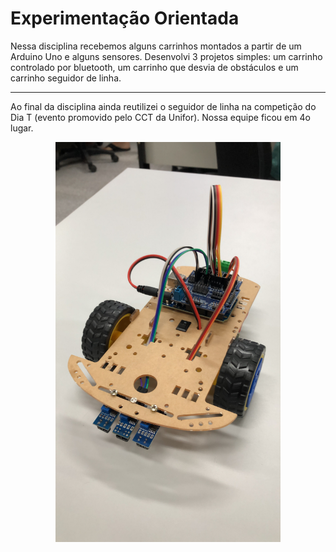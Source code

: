 <h1>Experimentação Orientada</h1>

<p>Nessa disciplina recebemos alguns carrinhos montados a partir de um Arduino Uno e alguns sensores. Desenvolvi 3 projetos simples: um carrinho controlado por bluetooth, um carrinho que desvia de obstáculos e um carrinho seguidor de linha.</p>

<hr>

<p>Ao final da disciplina ainda reutilizei o seguidor de linha na competição do Dia T (evento promovido pelo CCT da Unifor). Nossa equipe ficou em 4o lugar.</p>

<div style="text-align: center;">
    <img src="seguidor_de_linha.JPEG" alt="registro do carrinho seguidor de linha" width="360">
</div>
